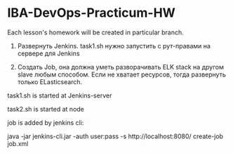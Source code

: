 # IBA-DevOps-Practicum-HW
Each lesson's homework will be created in particular branch.

1. Развернуть Jenkins.
task1.sh нужно запустить с рут-правами на сервере для Jenkins

2. Создать Job, она должна уметь разворачивать ELK stack на другом slave любым способом. Если не хватает ресурсов, тогда развернуть только ELasticsearch.

task1.sh is started at Jenkins-server

task2.sh is started at node


job is added by jenkins cli: 

java -jar jenkins-cli.jar -auth user:pass -s http://localhost:8080/ create-job job.xml


